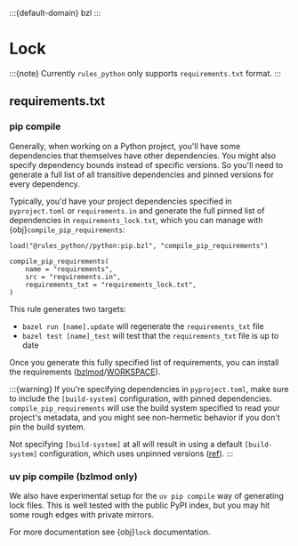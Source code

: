 :::{default-domain} bzl
:::

# Lock

:::{note}
Currently `rules_python` only supports `requirements.txt` format.
:::

## requirements.txt

### pip compile

Generally, when working on a Python project, you'll have some dependencies that themselves have
other dependencies. You might also specify dependency bounds instead of specific versions.
So you'll need to generate a full list of all transitive dependencies and pinned versions
for every dependency.

Typically, you'd have your project dependencies specified in `pyproject.toml` or `requirements.in`
and generate the full pinned list of dependencies in `requirements_lock.txt`, which you can
manage with {obj}`compile_pip_requirements`:

```starlark
load("@rules_python//python:pip.bzl", "compile_pip_requirements")

compile_pip_requirements(
    name = "requirements",
    src = "requirements.in",
    requirements_txt = "requirements_lock.txt",
)
```

This rule generates two targets:
- `bazel run [name].update` will regenerate the `requirements_txt` file
- `bazel test [name]_test` will test that the `requirements_txt` file is up to date

Once you generate this fully specified list of requirements, you can install the requirements ([bzlmod](./download)/[WORKSPACE](./download-workspace)).

:::{warning}
If you're specifying dependencies in `pyproject.toml`, make sure to include the `[build-system]` configuration, with pinned dependencies. `compile_pip_requirements` will use the build system specified to read your project's metadata, and you might see non-hermetic behavior if you don't pin the build system.

Not specifying `[build-system]` at all will result in using a default `[build-system]` configuration, which uses unpinned versions ([ref](https://peps.python.org/pep-0518/#build-system-table)).
:::

### uv pip compile (bzlmod only)

We also have experimental setup for the `uv pip compile` way of generating lock files.
This is well tested with the public PyPI index, but you may hit some rough edges with private
mirrors.

For more documentation see {obj}`lock` documentation.
